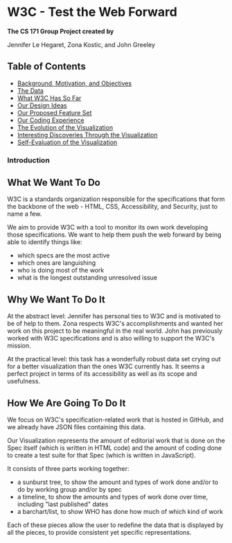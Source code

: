 # W3C - Test the Web Forward

**The CS 171 Group Project created by**

Jennifer Le Hegaret, Zona Kostic, and John Greeley

## Table of Contents

* [Background, Motivation, and Objectives](background.md)
* [The Data](data.md)
* [What W3C Has So Far ](existing.md)
* [Our Design Ideas](design.md)
* [Our Proposed Feature Set ](proposal.md)
* [Our Coding Experience](coding.md)
* [The Evolution of the Visualization](evolution.md)
* [Interesting Discoveries Through the Visualization](discoveries.md)
* [Self-Evaluation of the Visualization](evaluation.md)

### Introduction

## What We Want To Do

W3C is a standards organization responsible for the specifications that form the backbone of the web - HTML, CSS, Accessibility, and Security, just to name a few.

We aim to provide W3C with a tool to monitor its own work developing those specifications.  We want to help them push the web forward by being able to identify things like:
* which specs are the most active
* which ones are languishing
* who is doing most of the work
* what is the longest outstanding unresolved issue


## Why We Want To Do It

At the abstract level:  Jennifer has personal ties to W3C and is motivated to be of help to them.  Zona respects W3C's accomplishments and wanted her work on this project to be meaningful in the real world.  John has previously worked with W3C specifications and is also willing to support the W3C's mission.

At the practical level:  this task has a wonderfully robust data set crying out for a better visualization than the ones W3C currently has.  It seems a perfect project in terms of its accessibility as well as its scope and usefulness.

## How We Are Going To Do It

We focus on W3C's specification-related work that is hosted in GitHub, and we already have JSON files containing this data.

Our Visualization represents the amount of editorial work that is done on the Spec itself (which is written in HTML code) and the amount of coding done to create a test suite for that Spec (which is written in JavaScript).

It consists of three parts working together:

* a sunburst tree, to show the amount and types of work done and/or to do by working group and/or by spec
* a timeline, to show the amounts and types of work done over time, including "last published" dates
* a barchart/list, to show WHO has done how much of which kind of work

Each of these pieces allow the user to redefine the data that is displayed by all the pieces, to provide consistent yet specific representations.
